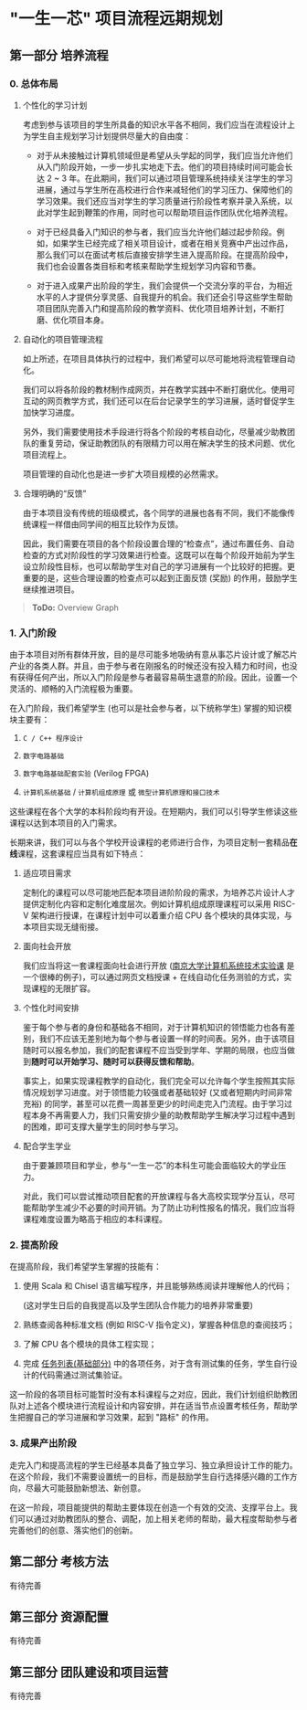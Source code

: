 # "一生一芯" 项目流程远期规划

## 第一部分 培养流程

### 0. 总体布局

1. 个性化的学习计划

	考虑到参与该项目的学生所具备的知识水平各不相同，我们应当在流程设计上为学生自主规划学习计划提供尽量大的自由度：

	+ 对于从未接触过计算机领域但是希望从头学起的同学，我们应当允许他们从入门阶段开始，一步一步扎实地走下去。他们的项目持续时间可能会长达 2 ~ 3 年。在此期间，我们可以通过项目管理系统持续关注学生的学习进展，通过与学生所在高校进行合作来减轻他们的学习压力、保障他们的学习效果。我们还应当对学生的学习质量进行阶段性考察并录入系统，以此对学生起到鞭策的作用，同时也可以帮助项目运作团队优化培养流程。

	+ 对于已经具备入门知识的参与者，我们应当允许他们越过起步阶段。例如，如果学生已经完成了相关项目设计，或者在相关竞赛中产出过作品，那么我们可以在面试考核后直接安排学生进入提高阶段。在提高阶段中，我们也会设置各类目标和考核来帮助学生规划学习内容和节奏。

	+ 对于进入成果产出阶段的学生，我们会提供一个交流分享的平台，为相近水平的人才提供分享灵感、自我提升的机会。我们还会引导这些学生帮助项目团队完善入门和提高阶段的教学资料、优化项目培养计划，不断打磨、优化项目本身。

2. 自动化的项目管理流程

	如上所述，在项目具体执行的过程中，我们希望可以尽可能地将流程管理自动化。
	
	我们可以将各阶段的教材制作成网页，并在教学实践中不断打磨优化。使用可互动的网页教学方式，我们还可以在后台记录学生的学习进展，适时督促学生加快学习进度。
	
	另外，我们需要使用技术手段进行将各个阶段的考核自动化，尽量减少助教团队的重复劳动，保证助教团队的有限精力可以用在解决学生的技术问题、优化项目流程上。
	
	项目管理的自动化也是进一步扩大项目规模的必然需求。

3. 合理明确的“反馈”

	由于本项目没有传统的班级模式，各个同学的进展也各有不同，我们不能像传统课程一样借由同学间的相互比较作为反馈。
	
	因此，我们需要在项目的各个阶段设置合理的“检查点”，通过布置任务、自动检查的方式对阶段性的学习效果进行检查。这既可以在每个阶段开始前为学生设立阶段性目标，也可以帮助学生对自己的学习进展有一个比较好的把握。更重要的是，这些合理设置的检查点可以起到正面反馈 (奖励) 的作用，鼓励学生继续推进项目。

> **ToDo:** Overview Graph

### 1. 入门阶段

由于本项目对所有群体开放，目的是尽可能多地吸纳有意从事芯片设计或了解芯片产业的各类人群。并且，由于参与者在刚报名的时候还没有投入精力和时间，也没有获得任何产出，所以入门阶段是参与者最容易萌生退意的阶段。因此，设置一个灵活的、顺畅的入门流程极为重要。

在入门阶段，我们希望学生 (也可以是社会参与者，以下统称学生) 掌握的知识模块主要有：

1. `C / C++ 程序设计`

2. `数字电路基础`

3. `数字电路基础配套实验` (Verilog FPGA)

4. `计算机系统基础` / `计算机组成原理` 或 `微型计算机原理和接口技术`

这些课程在各个大学的本科阶段均有开设。在短期内，我们可以引导学生修读这些课程以达到本项目的入门需求。

长期来讲，我们可以与各个学校开设课程的老师进行合作，为项目定制一套精品**在线**课程，这套课程应当具有如下特点：

1. 适应项目需求

	定制化的课程可以尽可能地匹配本项目进阶阶段的需求，为培养芯片设计人才提供定制化内容和定制化难度层次。例如计算机组成原理课程可以采用 RISC-V 架构进行授课，在课程计划中可以着重介绍 CPU 各个模块的具体实现，与本项目实现无缝衔接。

2. 面向社会开放

	我们应当将这一套课程面向社会进行开放 ([南京大学计算机系统技术实验课](https://nju-projectn.github.io/ics-pa-gitbook/ics2020/#%E5%AE%9E%E9%AA%8C%E6%96%B9%E6%A1%88) 是一个很棒的例子)，可以通过网页文档授课 + 在线自动化任务测验的方式，实现课程的无限扩容。

3. 个性化时间安排

	鉴于每个参与者的身份和基础各不相同，对于计算机知识的领悟能力也各有差别，我们不应该无差别地为每个参与者设置一样的时间表。另外，由于该项目随时可以报名参加，我们的配套课程不应当受到学年、学期的局限，也应当做到**随时可以开始学习、随时可以获得反馈和帮助**。
	
	事实上，如果实现课程教学的自动化，我们完全可以允许每个学生按照其实际情况规划学习进度。对于领悟能力较强或者基础较好 (又或者短期内时间非常充裕) 的同学，甚至可以花费一周甚至更少的时间走完入门流程。由于学习过程本身不再需要人力，我们只需安排少量的助教帮助学生解决学习过程中遇到的困难，即可支撑大量学生的同时参与学习。
	
3. 配合学生学业
	
	由于要兼顾项目和学业，参与“一生一芯”的本科生可能会面临较大的学业压力。
	
	对此，我们可以尝试推动项目配套的开放课程与各大高校实现学分互认，尽可能帮助学生减少不必要的时间开销。为了防止功利性报名的情况，我们应当将课程难度设置为略高于相应的本科课程。

### 2. 提高阶段

在提高阶段，我们希望学生掌握的技能有：

1. 使用 Scala 和 Chisel 语言编写程序，并且能够熟练阅读并理解他人的代码；
	
	(这对学生日后的自我提高以及学生团队合作能力的培养非常重要)
2. 熟练查阅各种标准文档 (例如 RISC-V 指令定义)，掌握各种信息的查阅技巧；

3. 了解 CPU 各个模块的具体工程实现；

4. 完成 [任务列表(基础部分)](https://oscpu.github.io/ysyx/wiki/tasks/basic.html) 中的各项任务，对于含有测试集的任务，学生自行设计的代码需通过测试集验证。

这一阶段的各项目标可能暂时没有本科课程与之对应，因此，我们计划组织助教团队对上述各个模块进行流程设计和内容安排，并在适当节点设置考核任务，帮助学生把握自己的学习进展和学习效果，起到 "路标" 的作用。

### 3. 成果产出阶段

走完入门和提高流程的学生已经基本具备了独立学习、独立承担设计工作的能力。在这个阶段，我们不需要设置统一的目标，而是鼓励学生自行选择感兴趣的工作方向，尽最大可能鼓励新想法、新创意。

在这一阶段，项目能提供的帮助主要体现在创造一个有效的交流、支撑平台上。我们可以通过对助教团队的整合、调配，加上相关老师的帮助，最大程度帮助参与者完善他们的创意、落实他们的创新。

<Sec2></Sec2>

## 第二部分 考核方法

有待完善

## 第三部分 资源配置

有待完善

## 第三部分 团队建设和项目运营

有待完善